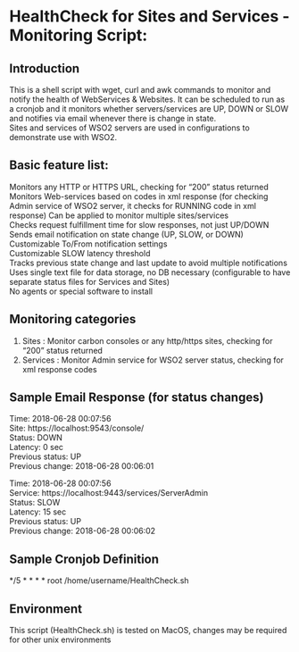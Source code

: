 # HealthCheck for Sites and Services - Monitoring Script:

## Introduction
This is a shell script with wget, curl and awk commands to monitor and notify the health of WebServices & Websites. It can be scheduled to run as a cronjob and it monitors whether servers/services are UP, DOWN or SLOW and notifies via email whenever there is change in state.  
Sites and services of WSO2 servers are used in configurations to demonstrate use with WSO2.

## Basic feature list:  
Monitors any HTTP or HTTPS URL, checking for “200” status returned  
Monitors Web-services based on codes in xml response (for checking Admin service of WSO2 server, it checks for RUNNING code in xml response) 
Can be applied to monitor multiple sites/services  
Checks request fulfillment time for slow responses, not just UP/DOWN  
Sends email notification on state change (UP, SLOW, or DOWN)  
Customizable To/From notification settings  
Customizable SLOW latency threshold  
Tracks previous state change and last update to avoid multiple notifications  
Uses single text file for data storage, no DB necessary (configurable to have separate status files for Services and Sites)  
No agents or special software to install

## Monitoring categories 
1. Sites :  Monitor carbon consoles or any http/https sites, checking for “200” status returned  
2. Services :  Monitor Admin service for WSO2 server status, checking for xml response codes  

## Sample Email Response (for status changes)  

Time: 2018-06-28 00:07:56  
Site: https://localhost:9543/console/  
Status: DOWN  
Latency: 0 sec  
Previous status: UP  
Previous change: 2018-06-28 00:06:01  

Time: 2018-06-28 00:07:56  
Service: https://localhost:9443/services/ServerAdmin  
Status: SLOW  
Latency: 15 sec  
Previous status: UP  
Previous change: 2018-06-28 00:06:02  


## Sample Cronjob Definition  
*/5 * * * * root /home/username/HealthCheck.sh 

## Environment
This script (HealthCheck.sh) is tested on MacOS, changes may be required for other unix environments
